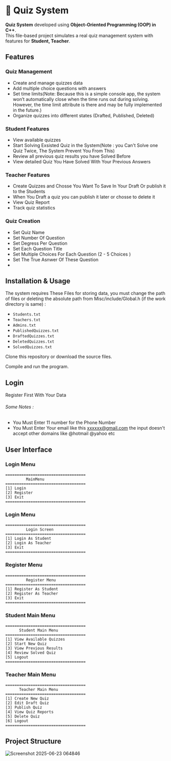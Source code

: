 # 📝 Quiz System

**Quiz System** developed using **Object-Oriented Programming (OOP) in C++**.  
This file-based project simulates a real quiz management system with features for **Student, Teacher**.  

##  Features

###  Quiz Management
- Create and manage quizzes data
- Add multiple choice questions with answers
- Set time limits(Note: Because this is a simple console app, the system won’t automatically close when the time runs out during solving. However, the time limit attribute is there and may be fully implemented in the future.)
- Organize quizzes into different states (Drafted, Published, Deleted)

###  Student Features
- View available quizzes
- Start Solving Exsisted Quiz in the System(Note : you Can't Solve one Quiz Twice, The System Prevent You From This)
- Review all previous quiz results you have Solved Before
- View detailed Quiz You Have Solved With Your Previous Answers

###  Teacher Features
- Create Quizzes and Chosse You Want To Save In Your Draft Or publish it to the Students 
- When You Draft a quiz you can publish it later or chosse to delete it 
- View Quiz Report 
- Track quiz statistics

###  Quiz Creation
- Set Quiz Name
- Set Number Of Question
- Set Degress Per Question
- Set Each Question Title 
- Set Multiple Choices For Each Question (2 - 5 Choices )
- Set The True Asnwer Of These Question
- 
##  Installation & Usage

The system requires These Files for storing data, you must change the path of files or deleting the absolute path from Misc/include/Global.h (if the work directory is same)  :

- `Students.txt`
- `Teachers.txt`
- `Admins.txt`
- `PublishedQuizzes.txt`
- `DraftedQuizzes.txt`
- `DeletedQuizzes.txt`
- `SolvedQuizzes.txt`

Clone this repository or download the source files.

Compile and run the program.

## Login

Register First With Your Data

###### Some Notes :

- You Must Enter 11 number for the Phone Number
- You Must Enter Your email like this  xxxxxx@gmail.com the input doesn't accept other domains like @hotmail @yahoo etc 

##  User Interface

###  Login Menu
~~~
===================================
         MainMenu      
===================================
[1] Login
[2] Register
[3] Exit
===================================
~~~

###  Login Menu
~~~
===================================
         Login Screen      
===================================
[1] Login As Student
[2] Login As Teacher
[3] Exit
===================================
~~~

###  Register Menu
~~~
===================================
         Register Menu      
===================================
[1] Register As Student
[2] Register As Teacher
[3] Exit
===================================
~~~

###  Student Main Menu
~~~
===================================
      Student Main Menu
===================================
[1] View Available Quizzes
[2] Start New Quiz
[3] View Previous Results
[4] Review Solved Quiz
[5] Logout
===================================
~~~

###  Teacher Main Menu
~~~
===================================
      Teacher Main Menu
===================================
[1] Create New Quiz
[2] Edit Draft Quiz
[3] Publish Quiz
[4] View Quiz Reports
[5] Delete Quiz
[6] Logout
===================================
~~~

##  Project Structure
![Screenshot 2025-06-23 064846](https://github.com/user-attachments/assets/a714081a-8b0a-4260-b6fb-48585bf33208)

